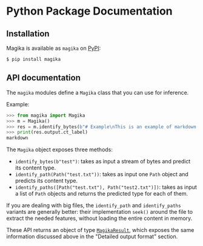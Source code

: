 # Python Package Documentation

## Installation

Magika is available as `magika` on [PyPI](https://pypi.org/project/magika):

```shell
$ pip install magika
```

## API documentation

The `magika` modules define a `Magika` class that you can use for inference.

Example:

```python
>>> from magika import Magika
>>> m = Magika()
>>> res = m.identify_bytes(b"# Example\nThis is an example of markdown!")
>>> print(res.output.ct_label)
markdown
```

The `Magika` object exposes three methods:
- `identify_bytes(b"test")`: takes as input a stream of bytes and predict its content type.
- `identify_path(Path("test.txt"))`: takes as input one `Path` object and predicts its content type.
- `identify_paths([Path("test.txt"), Path("test2.txt")])`: takes as input a list of `Path` objects and returns the predicted type for each of them.

If you are dealing with big files, the `identify_path` and `identify_paths` variants are generally better: their implementation `seek()` around the file to extract the needed features, without loading the entire content in memory.

These API returns an object of type [`MagikaResult`](./magika/types.py), which exposes the same information discussed above in the "Detailed output format" section.
